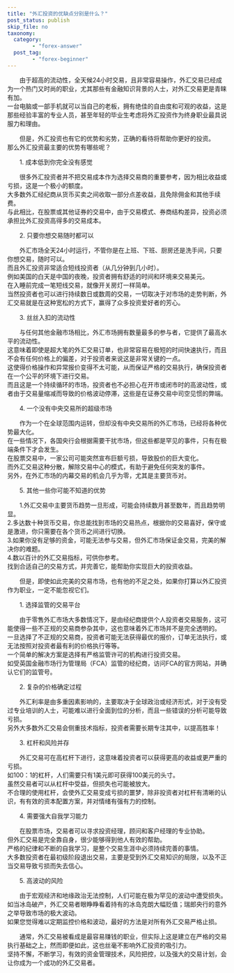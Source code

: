 ```yaml
---
title: "外汇投资的优缺点分别是什么？"
post_status: publish
skip_file: no
taxonomy:
  category:
        - "forex-answer"
  post_tag:
        - "forex-beginner"
---
```


　　由于超高的流动性，全天候24小时交易，且非常容易操作，外汇交易已经成为一个热门又时尚的职业，尤其那些有金融知识背景的人士，对外汇交易更是青睐有加。  
一台电脑或一部手机就可以当自己的老板，拥有绝佳的自由度和可观的收益，这是那些经验丰富的专业人员，甚至年轻的毕业生考虑将外汇投资作为终身职业最具说服力和理由。

　　但是，外汇投资也有它的优势和劣势，正确的看待将帮助你更好的投资。  
那么外汇投资最主要的优势有哪些呢？

　　1. 成本低到你完全没有感觉

　　很多外汇投资者并不把交易成本作为选择交易商的重要参考，因为相比收益或亏损，这是一个极小的额度。  
大多数外汇经纪商从货币买卖之间收取一部分点差收益，且免除佣金和其他手续费。  
与此相比，在股票或其他证券的交易中，由于交易模式、券商结构差异，投资必须承担比外汇投资高得多的交易成本。

　　2. 只要你想交易随时都可以

　　外汇市场全天24小时运行，不管你是在上班、下班、厨房还是洗手间，只要你想交易，随时可以。  
而且外汇投资非常适合短线投资者（从几分钟到几小时）。  
例如美国的白天是中国的夜晚，投资者拥有舒适的时间和环境来交易美元。  
在入睡前完成一笔短线交易，就像开关房灯一样简单。  
当然投资者也可以进行持续数日或数周的交易，一切取决于对市场的走势判断，外汇交易就是在这种宽松的方式下，赢得了众多投资爱好者的芳心。

　　3. 丝丝入扣的流动性

　　与任何其他金融市场相比，外汇市场拥有数量最多的参与者，它提供了最高水平的流动性。  
这意味着即使是超大笔的外汇交易订单，也非常容易在极短的时间快速执行，而且不会有任何价格上的偏差，对于投资者来说这是非常关键的一点。  
这使得价格操作和异常报价变得不太可能，从而保证严格的交易执行，确保投资者在一个公平的环境下进行交易。  
而且这是一个持续循环的市场，投资者也不必担心在开市或闭市时的高波动性，或者由于交易量缩减而导致的价格波动停滞，这些是在证券交易中司空见惯的弊端。

　　4. 一个没有中央交易所的超级市场

　　作为一个在全球范围内运转，但却没有中央交易所的外汇市场，已经将各种优势最大化。  
在一些情况下，各国央行会根据需要干扰市场，但这些都是罕见的事件，只有在极端条件下才会发生。  
在股票交易中，一家公司可能突然宣布巨额亏损，导致股价的巨大变化。  
而外汇交易这种分散，解除交易中心的模式，有助于避免任何突发的事件。  
另外，在外汇市场的内幕交易的机会几乎为零，尤其是主要货币对。

　　5. 其他一些你可能不知道的优势

　　1.外汇交易中主要货币趋势一旦形成，可能会持续数月甚至数年，而且趋势明显。  
2.多达数十种货币交易，你总能找到市场的交易热点，根据你的交易喜好，保守或是激进，你只需要在各个货币之间进行切换。  
3.如果你没有足够的资金，可能无法参与交易，但外汇市场保证金交易，完美的解决你的难题。  
4.数以百计的外汇交易指标，可供你参考。  
找到合适自己的交易方式，并完善它，能帮助你实现巨大的投资收益。

　　但是，即使如此完美的交易市场，也有他的不足之处，如果你打算以外汇投资作为职业，一定不能忽视它们。

　　1. 选择监管的交易平台

　　由于零售外汇市场大多数情况下，是由经纪商提供个人投资者交易服务，这可能使得一些不正规的交易商参杂其中，这也意味着外汇市场并不是完全透明的。  
一旦选择了不正规的交易商，投资者可能无法获得最优的报价，订单无法执行，或无法按照对投资者最有利的价格执行等等。  
一个简单的解决方案是选择有严格监管许可的机构进行投资交易。  
如受英国金融市场行为管理局（FCA）监管的经纪商，访问FCA的官方网站，并确认它们的监管号。

　　2. 复杂的价格确定过程

　　外汇利率是由多重因素影响的，主要取决于全球政治或经济形式，对于没有受过专业培训的人士，可能难以进行全面到位的分析，而且一些错误的分析可能导致亏损。  
另外大多数外汇交易会侧重技术指标，投资者需要长期专注其中，以提高胜率！

　　3. 杠杆和风险并存

　　外汇交易可在高杠杆下进行，这意味着投资者可以获得更高的收益或更严重的亏损。  
如100：1的杠杆，人们需要只有1美元即可获得100美元的头寸。  
虽然交易者可以从杠杆中受益，但损失也可能被放大。  
不合理的使用杠杆，会使外汇交易变成亏损的噩梦，除非投资者对杠杆有清晰的认识，有有效的资本配置方案，并对情绪有强有力的控制。

　　4. 需要强大自我学习能力

　　在股票市场，交易者可以寻求投资经理，顾问和客户经理的专业协助。  
但外汇交易是完全靠自身，很少能够得到他人有效的帮助。  
严格的纪律和不断的自我学习，是整个交易生涯中必须持续完善的事情。  
大多数投资者在最初级阶段退出交易，主要是受到外汇交易知识的局限，以及不正当交易导致亏损而失去信心。

　　5. 高波动的风险

　　由于宏观经济和地缘政治无法控制，人们可能在极为罕见的波动中遭受损失。  
如当冰岛破产，外汇交易者眼睁睁看着持有的冰岛克朗大幅贬值；瑞郎央行的意外之举导致市场的极大波动。  
如果您觉得难以定期监控价格和波动，最好的方法是对所有外汇交易严格止损。

　　通常，外汇交易被看成是最容易赚钱的职业，但实际上这是建立在严格的交易执行基础之上，然而即便如此，这也丝毫不影响外汇投资的吸引力。  
坚持不懈，不断学习，有效的资金管理技术，风险把控，以及强大的交易计划，会让你成为一个成功的外汇交易者。
